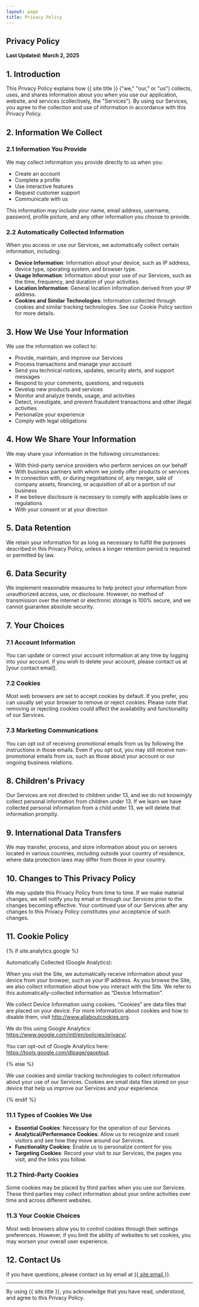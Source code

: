```yaml
---
layout: page
title: Privacy Policy
---
```

<div class="col-lg-12 text-center">
	<h2 class="section-heading text-uppercase">Privacy Policy</h2>
</div>

**Last Updated: March 2, 2025**

## 1. Introduction

This Privacy Policy explains how {{ site.title }} ("we," "our," or "us") collects, uses, and shares information about you when you use our application, website, and services (collectively, the "Services"). By using our Services, you agree to the collection and use of information in accordance with this Privacy Policy.

## 2. Information We Collect

### 2.1 Information You Provide

We may collect information you provide directly to us when you:
- Create an account
- Complete a profile
- Use interactive features
- Request customer support
- Communicate with us

This information may include your name, email address, username, password, profile picture, and any other information you choose to provide.

### 2.2 Automatically Collected Information

When you access or use our Services, we automatically collect certain information, including:
- **Device Information**: Information about your device, such as IP address, device type, operating system, and browser type.
- **Usage Information**: Information about your use of our Services, such as the time, frequency, and duration of your activities.
- **Location Information**: General location information derived from your IP address.
- **Cookies and Similar Technologies**: Information collected through cookies and similar tracking technologies. See our Cookie Policy section for more details.

## 3. How We Use Your Information

We use the information we collect to:
- Provide, maintain, and improve our Services
- Process transactions and manage your account
- Send you technical notices, updates, security alerts, and support messages
- Respond to your comments, questions, and requests
- Develop new products and services
- Monitor and analyze trends, usage, and activities
- Detect, investigate, and prevent fraudulent transactions and other illegal activities
- Personalize your experience
- Comply with legal obligations

## 4. How We Share Your Information

We may share your information in the following circumstances:
- With third-party service providers who perform services on our behalf
- With business partners with whom we jointly offer products or services
- In connection with, or during negotiations of, any merger, sale of company assets, financing, or acquisition of all or a portion of our business
- If we believe disclosure is necessary to comply with applicable laws or regulations
- With your consent or at your direction

## 5. Data Retention

We retain your information for as long as necessary to fulfill the purposes described in this Privacy Policy, unless a longer retention period is required or permitted by law.

## 6. Data Security

We implement reasonable measures to help protect your information from unauthorized access, use, or disclosure. However, no method of transmission over the internet or electronic storage is 100% secure, and we cannot guarantee absolute security.

## 7. Your Choices

### 7.1 Account Information

You can update or correct your account information at any time by logging into your account. If you wish to delete your account, please contact us at [your contact email].

### 7.2 Cookies

Most web browsers are set to accept cookies by default. If you prefer, you can usually set your browser to remove or reject cookies. Please note that removing or rejecting cookies could affect the availability and functionality of our Services.

### 7.3 Marketing Communications

You can opt out of receiving promotional emails from us by following the instructions in those emails. Even if you opt out, you may still receive non-promotional emails from us, such as those about your account or our ongoing business relations.

## 8. Children's Privacy

Our Services are not directed to children under 13, and we do not knowingly collect personal information from children under 13. If we learn we have collected personal information from a child under 13, we will delete that information promptly.

## 9. International Data Transfers

We may transfer, process, and store information about you on servers located in various countries, including outside your country of residence, where data protection laws may differ from those in your country.

## 10. Changes to This Privacy Policy

We may update this Privacy Policy from time to time. If we make material changes, we will notify you by email or through our Services prior to the changes becoming effective. Your continued use of our Services after any changes to this Privacy Policy constitutes your acceptance of such changes.

## 11. Cookie Policy
{% if site.analytics.google %}

Automatically Collected (Google Analytics):

When you visit the Site, we automatically receive information about your device from your browser, such as your IP address. As you browse the Site, we also collect information about how you interact with the Site. We refer to this automatically-collected information as “Device Information”.

We collect Device Information using cookies. “Cookies” are data files that are placed on your device. For more information about cookies and how to disable them, visit http://www.allaboutcookies.org.

We do this using Google Analytics: <https://www.google.com/intl/en/policies/privacy/>.

You can opt-out of Google Analytics here: <https://tools.google.com/dlpage/gaoptout>.

{% else %}

We use cookies and similar tracking technologies to collect information about your use of our Services. Cookies are small data files stored on your device that help us improve our Services and your experience.

{% endif %}
### 11.1 Types of Cookies We Use
- **Essential Cookies**: Necessary for the operation of our Services.
- **Analytical/Performance Cookies**: Allow us to recognize and count visitors and see how they move around our Services.
- **Functionality Cookies**: Enable us to personalize content for you.
- **Targeting Cookies**: Record your visit to our Services, the pages you visit, and the links you follow.

### 11.2 Third-Party Cookies
Some cookies may be placed by third parties when you use our Services. These third parties may collect information about your online activities over time and across different websites.

### 11.3 Your Cookie Choices
Most web browsers allow you to control cookies through their settings preferences. However, if you limit the ability of websites to set cookies, you may worsen your overall user experience.

## 12. Contact Us

If you have questions, please contact us by email at <a href="mailto:{{ site.email }}">{{ site.email }}</a>.

---

By using {{ site.title }}, you acknowledge that you have read, understood, and agree to this Privacy Policy.
